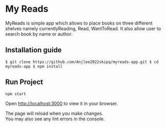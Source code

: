 # My Reads

MyReads is simple app which allows to place books on three different shelves namely currentlyReading, Read, WantToRead. It also allow user to search book by name or author.

## Installation guide

`$ git clone https://github.com/Anjlee2022skipq/myreads-app.git $ cd myreads-app $ npm install`

## Run Project

`npm start`

Open [http://localhost:3000](http://localhost:3000) to view it in your browser.

The page will reload when you make changes.\
You may also see any lint errors in the console.
